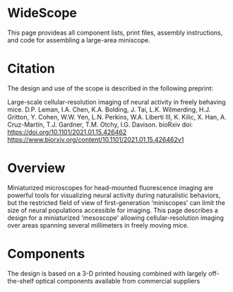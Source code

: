 # WideScope

This page provideas all component lists, print files, assembly instructions, and code for assembling a large-area miniscope.

# Citation

The design and use of the scope is described in the following preprint:

Large-scale cellular-resolution imaging of neural activity in freely behaving mice.
D.P. Leman, I.A. Chen, K.A. Bolding, J. Tai, L.K. Wilmerding, H.J. Gritton, Y. Cohen, W.W. Yen, L.N. Perkins, W.A. Liberti III, K. Kilic, X. Han, A. Cruz-Martín, T.J. Gardner, T.M. Otchy, I.G. Davison.
bioRxiv
doi: https://doi.org/10.1101/2021.01.15.426462 
https://www.biorxiv.org/content/10.1101/2021.01.15.426462v1

# Overview

Miniaturized microscopes for head-mounted fluorescence imaging are powerful tools for visualizing neural activity during naturalistic behaviors, but the restricted field of view of first-generation ‘miniscopes’ can limit the size of neural populations accessible for imaging. This page describes a design for a miniaturized 'mesoscope' allowing cellular-resolution imaging over areas spanning several millimeters in freely moving mice. 

# Components

The design is based on a 3-D printed housing combined with largely off-the-shelf optical components available from commercial suppliers
